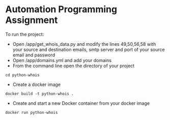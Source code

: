 
# Automation Programming Assignment


To run the project:

- Open /app/get_whois_data.py and modify the lines 49,50,56,58 with your source and destination emails, smtp server and port of your source email and password
- Open /app/domains.yml and add your domains
- From the command line open the directory of your project
```
cd python-whois
```
- Create a docker image   
```
docker build -t python-whois .
```
-  Create and start a new Docker container from your docker image
```
docker run python-whois    
```
